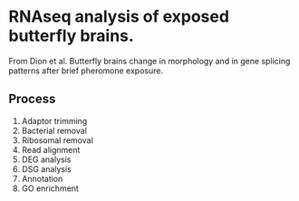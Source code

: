 # RNAseq analysis of exposed butterfly brains. 
From Dion et al. Butterfly brains change in morphology and in gene splicing patterns after brief pheromone exposure. 

## Process
1. Adaptor trimming
2. Bacterial removal
3. Ribosomal removal
4. Read alignment
5. DEG analysis
6. DSG analysis
7. Annotation 
8. GO enrichment
